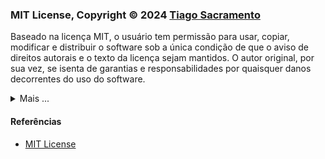 ### MIT License, Copyright © 2024 [Tiago Sacramento](https://github.com/tiagoproff)

Baseado na licença MIT, o usuário tem permissão para usar, copiar, modificar e distribuir o software sob a única condição de que o aviso de direitos autorais e o texto da licença sejam mantidos. O autor original, por sua vez, se isenta de garantias e responsabilidades por quaisquer danos decorrentes do uso do software.

<details>

<summary>Mais ...</summary>

#### O que o usuário pode fazer:

- Usar, copiar, modificar e mesclar o código.
- Distribuir, sublicenciar e vender cópias do software.
- Integrar o código em projetos proprietários, o que significa que ele não precisa ser de código aberto.

#### Obrigações do usuário:

- Incluir o aviso de direitos autorais e o texto completo da licença em todas as cópias ou partes substanciais do software.

#### Isenção de responsabilidade:

- O autor original não oferece garantias e não pode ser responsabilizado por problemas que surjam.

</details>

#### Referências

- [MIT License](https://choosealicense.com/licenses/mit/)

